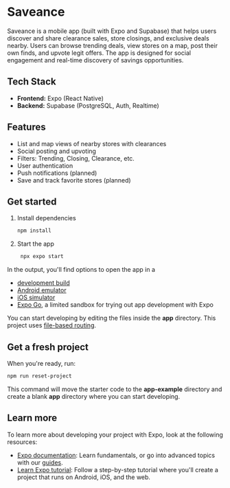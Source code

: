 # Saveance

Saveance is a mobile app (built with Expo and Supabase) that helps users discover and share clearance sales, store closings, and exclusive deals nearby. Users can browse trending deals, view stores on a map, post their own finds, and upvote legit offers. The app is designed for social engagement and real-time discovery of savings opportunities.

## Tech Stack
- **Frontend:** Expo (React Native)
- **Backend:** Supabase (PostgreSQL, Auth, Realtime)

## Features
- List and map views of nearby stores with clearances
- Social posting and upvoting
- Filters: Trending, Closing, Clearance, etc.
- User authentication
- Push notifications (planned)
- Save and track favorite stores (planned)

## Get started

1. Install dependencies

   ```bash
   npm install
   ```

2. Start the app

   ```bash
    npx expo start
   ```

In the output, you'll find options to open the app in a

- [development build](https://docs.expo.dev/develop/development-builds/introduction/)
- [Android emulator](https://docs.expo.dev/workflow/android-studio-emulator/)
- [iOS simulator](https://docs.expo.dev/workflow/ios-simulator/)
- [Expo Go](https://expo.dev/go), a limited sandbox for trying out app development with Expo

You can start developing by editing the files inside the **app** directory. This project uses [file-based routing](https://docs.expo.dev/router/introduction).

## Get a fresh project

When you're ready, run:

```bash
npm run reset-project
```

This command will move the starter code to the **app-example** directory and create a blank **app** directory where you can start developing.

## Learn more

To learn more about developing your project with Expo, look at the following resources:

- [Expo documentation](https://docs.expo.dev/): Learn fundamentals, or go into advanced topics with our [guides](https://docs.expo.dev/guides).
- [Learn Expo tutorial](https://docs.expo.dev/tutorial/introduction/): Follow a step-by-step tutorial where you'll create a project that runs on Android, iOS, and the web.
